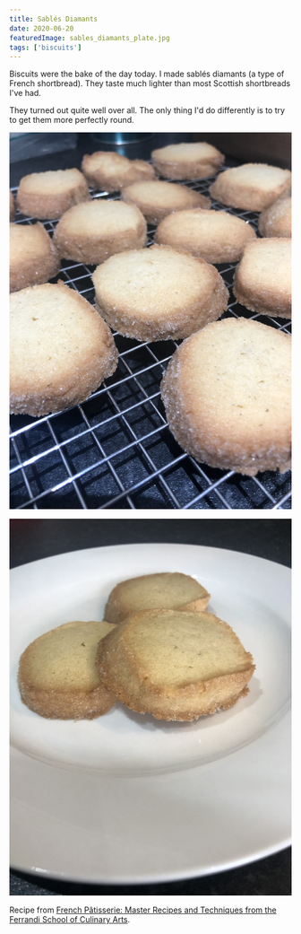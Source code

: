 ```yaml
---
title: Sablés Diamants
date: 2020-06-20
featuredImage: sables_diamants_plate.jpg
tags: ['biscuits']
---
```


Biscuits were the bake of the day today. I made sablés diamants (a type of French shortbread). They taste much lighter than most Scottish shortbreads I've had.

They turned out quite well over all. The only thing I'd do differently is to try to get them more perfectly round.

![Sablés diamants on a cooling rack](sables_diamants_cooling.jpg)

![Three sablés diamants on a plate](sables_diamants_plate.jpg)

Recipe from [French Pâtisserie: Master Recipes and Techniques from the Ferrandi School of Culinary Arts](https://www.amazon.co.uk/French-Pâtisserie-Techniques-Ferrandi-Culinary/dp/2080203185).
